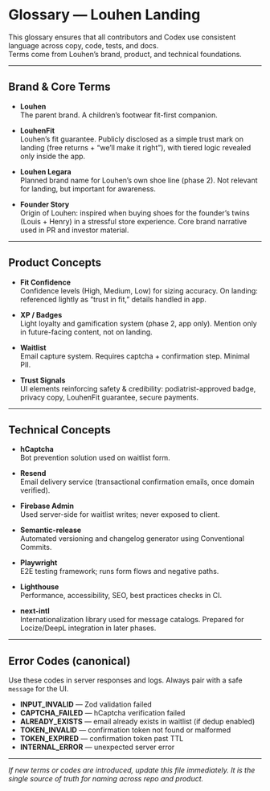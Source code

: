 # Glossary — Louhen Landing

This glossary ensures that all contributors and Codex use consistent language across copy, code, tests, and docs.  
Terms come from Louhen’s brand, product, and technical foundations.

---

## Brand & Core Terms

- **Louhen**  
  The parent brand. A children’s footwear fit-first companion.  

- **LouhenFit**  
  Louhen’s fit guarantee. Publicly disclosed as a simple trust mark on landing (free returns + “we’ll make it right”), with tiered logic revealed only inside the app.  

- **Louhen Legara**  
  Planned brand name for Louhen’s own shoe line (phase 2). Not relevant for landing, but important for awareness.  

- **Founder Story**  
  Origin of Louhen: inspired when buying shoes for the founder’s twins (Louis + Henry) in a stressful store experience. Core brand narrative used in PR and investor material.  

---

## Product Concepts

- **Fit Confidence**  
  Confidence levels (High, Medium, Low) for sizing accuracy. On landing: referenced lightly as “trust in fit,” details handled in app.  

- **XP / Badges**  
  Light loyalty and gamification system (phase 2, app only). Mention only in future-facing content, not on landing.  

- **Waitlist**  
  Email capture system. Requires captcha + confirmation step. Minimal PII.  

- **Trust Signals**  
  UI elements reinforcing safety & credibility: podiatrist-approved badge, privacy copy, LouhenFit guarantee, secure payments.  

---

## Technical Concepts

- **hCaptcha**  
  Bot prevention solution used on waitlist form.  

- **Resend**  
  Email delivery service (transactional confirmation emails, once domain verified).  

- **Firebase Admin**  
  Used server-side for waitlist writes; never exposed to client.  

- **Semantic-release**  
  Automated versioning and changelog generator using Conventional Commits.  

- **Playwright**  
  E2E testing framework; runs form flows and negative paths.  

- **Lighthouse**  
  Performance, accessibility, SEO, best practices checks in CI.  

- **next-intl**  
  Internationalization library used for message catalogs. Prepared for Locize/DeepL integration in later phases.  

---

## Error Codes (canonical)

Use these codes in server responses and logs. Always pair with a safe `message` for the UI.

- **INPUT_INVALID** — Zod validation failed  
- **CAPTCHA_FAILED** — hCaptcha verification failed  
- **ALREADY_EXISTS** — email already exists in waitlist (if dedup enabled)  
- **TOKEN_INVALID** — confirmation token not found or malformed  
- **TOKEN_EXPIRED** — confirmation token past TTL  
- **INTERNAL_ERROR** — unexpected server error  

---

*If new terms or codes are introduced, update this file immediately. It is the single source of truth for naming across repo and product.*